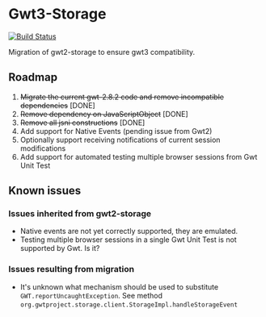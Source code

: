 # Gwt3-Storage

[![Build Status](https://travis-ci.org/avierax/gwt-storage.svg?branch=master)](https://travis-ci.org/avierax/gwt-storage)

Migration of gwt2-storage to ensure gwt3 compatibility.

## Roadmap

 1. ~~Migrate the current gwt-2.8.2 code and remove incompatible dependencies~~ [DONE]
 2. ~~Remove dependency on JavaScriptObject~~ [DONE]  
 3. ~~Remove all jsni constructions~~ [DONE]
 4. Add support for Native Events (pending issue from Gwt2)
 5. Optionally support receiving notifications of current session modifications 
 6. Add support for automated testing multiple browser sessions from Gwt Unit Test

## Known issues

### Issues inherited from gwt2-storage

 - Native events are not yet correctly supported, they are emulated.
 - Testing multiple browser sessions in a single Gwt Unit Test is not supported by Gwt. Is it?

### Issues resulting from migration

 - It's unknown what mechanism should be used to substitute `GWT.reportUncaughtException`. See 
  method `org.gwtproject.storage.client.StorageImpl.handleStorageEvent`
  
